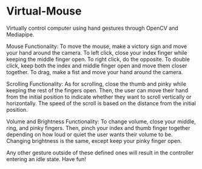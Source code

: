 # Virtual-Mouse
Virtually control computer using hand gestures through OpenCV and Mediapipe.

Mouse Functionality:
To move the mouse, make a victory sign and move your hand around the camera. To left click, close your index finger while keeping the middle finger open. To right click,
do the opposite. To double click, keep both the index and middle finger open and move them closer together.
To drag, make a fist and move your hand around the camera. 

Scrolling Functionality:
As for scrolling, close the thumb and pinky while keeping the rest of the fingers open. Then, the user can move their hand from the initial position to indicate whether they want to scroll vertically or horizontally. The speed of the scroll is based on the distance from the initial position.

Volume and Brightness Functionality:
To change volume, close your middle, ring, and pinky fingers. Then, pinch your index and thumb finger together depending on how loud or quiet the user wants their volume to
be. Changing brightness is the same, except keep your pinky finger open.

Any other gesture outside of these defined ones will result in the controller entering an idle state. Have fun!

